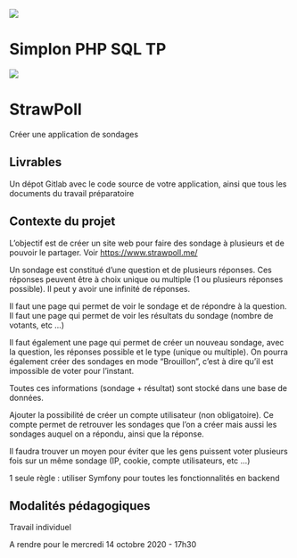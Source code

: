 ![](https://i.imgur.com/XFvRaaO.png)
# Simplon PHP SQL TP
![](https://i.imgur.com/0CWKflq.png)

# StrawPoll
Créer une application de sondages

## Livrables
Un dépot Gitlab avec le code source de votre application, ainsi que tous les documents du travail préparatoire

## Contexte du projet
L’objectif est de créer un site web pour faire des sondage à plusieurs et de pouvoir le partager. Voir https://www.strawpoll.me/

Un sondage est constitué d’une question et de plusieurs réponses. Ces réponses peuvent être à choix unique ou multiple (1 ou plusieurs réponses possible). Il peut y avoir une infinité de réponses.

Il faut une page qui permet de voir le sondage et de répondre à la question. Il faut une page qui permet de voir les résultats du sondage (nombre de votants, etc …)

Il faut également une page qui permet de créer un nouveau sondage, avec la question, les réponses possible et le type (unique ou multiple). On pourra également créer des sondages en mode “Brouillon”, c’est à dire qu’il est impossible de voter pour l’instant.

Toutes ces informations (sondage + résultat) sont stocké dans une base de données.

Ajouter la possibilité de créer un compte utilisateur (non obligatoire). Ce compte permet de retrouver les sondages que l’on a créer mais aussi les sondages auquel on a répondu, ainsi que la réponse.

Il faudra trouver un moyen pour éviter que les gens puissent voter plusieurs fois sur un même sondage (IP, cookie, compte utilisateurs, etc …)

1 seule règle : utiliser Symfony pour toutes les fonctionnalités en backend

## Modalités pédagogiques
Travail individuel

A rendre pour le mercredi 14 octobre 2020 - 17h30
